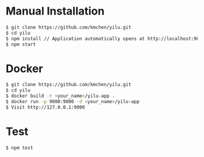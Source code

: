 # Manual Installation
 ```sh
$ git clone https://github.com/kmchen/yilu.git
$ cd yilu
$ npm install // Application automatically opens at http://localhost:9000
$ npm start
```

# Docker
 ```sh
$ git clone https://github.com/kmchen/yilu.git
$ cd yilu
$ docker build -t <your_name>/yilu-app .
$ docker run -p 9000:9000 -d <your_name>/yilu-app
$ Visit http://127.0.0.1:9000
```

# Test
 ```sh
$ npm test
```
